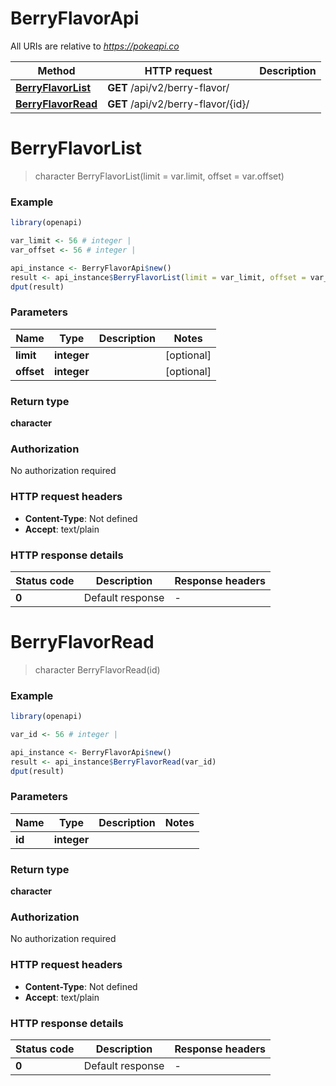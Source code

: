 # BerryFlavorApi

All URIs are relative to *https://pokeapi.co*

Method | HTTP request | Description
------------- | ------------- | -------------
[**BerryFlavorList**](BerryFlavorApi.md#BerryFlavorList) | **GET** /api/v2/berry-flavor/ | 
[**BerryFlavorRead**](BerryFlavorApi.md#BerryFlavorRead) | **GET** /api/v2/berry-flavor/{id}/ | 


# **BerryFlavorList**
> character BerryFlavorList(limit = var.limit, offset = var.offset)



### Example
```R
library(openapi)

var_limit <- 56 # integer | 
var_offset <- 56 # integer | 

api_instance <- BerryFlavorApi$new()
result <- api_instance$BerryFlavorList(limit = var_limit, offset = var_offset)
dput(result)
```

### Parameters

Name | Type | Description  | Notes
------------- | ------------- | ------------- | -------------
 **limit** | **integer**|  | [optional] 
 **offset** | **integer**|  | [optional] 

### Return type

**character**

### Authorization

No authorization required

### HTTP request headers

 - **Content-Type**: Not defined
 - **Accept**: text/plain

### HTTP response details
| Status code | Description | Response headers |
|-------------|-------------|------------------|
| **0** | Default response |  -  |

# **BerryFlavorRead**
> character BerryFlavorRead(id)



### Example
```R
library(openapi)

var_id <- 56 # integer | 

api_instance <- BerryFlavorApi$new()
result <- api_instance$BerryFlavorRead(var_id)
dput(result)
```

### Parameters

Name | Type | Description  | Notes
------------- | ------------- | ------------- | -------------
 **id** | **integer**|  | 

### Return type

**character**

### Authorization

No authorization required

### HTTP request headers

 - **Content-Type**: Not defined
 - **Accept**: text/plain

### HTTP response details
| Status code | Description | Response headers |
|-------------|-------------|------------------|
| **0** | Default response |  -  |

